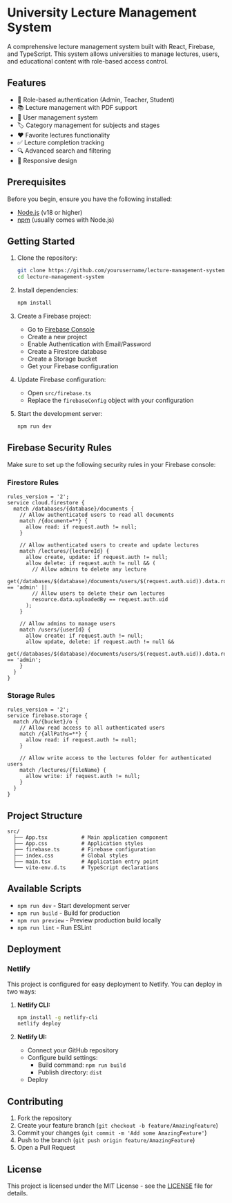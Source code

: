 # University Lecture Management System

A comprehensive lecture management system built with React, Firebase, and TypeScript. This system allows universities to manage lectures, users, and educational content with role-based access control.

## Features

- 🔐 Role-based authentication (Admin, Teacher, Student)
- 📚 Lecture management with PDF support
- 👥 User management system
- 🏷️ Category management for subjects and stages
- ❤️ Favorite lectures functionality
- ✅ Lecture completion tracking
- 🔍 Advanced search and filtering
- 📱 Responsive design

## Prerequisites

Before you begin, ensure you have the following installed:
- [Node.js](https://nodejs.org/) (v18 or higher)
- [npm](https://www.npmjs.com/) (usually comes with Node.js)

## Getting Started

1. Clone the repository:
   ```bash
   git clone https://github.com/yourusername/lecture-management-system.git
   cd lecture-management-system
   ```

2. Install dependencies:
   ```bash
   npm install
   ```

3. Create a Firebase project:
   - Go to [Firebase Console](https://console.firebase.google.com/)
   - Create a new project
   - Enable Authentication with Email/Password
   - Create a Firestore database
   - Create a Storage bucket
   - Get your Firebase configuration

4. Update Firebase configuration:
   - Open `src/firebase.ts`
   - Replace the `firebaseConfig` object with your configuration

5. Start the development server:
   ```bash
   npm run dev
   ```

## Firebase Security Rules

Make sure to set up the following security rules in your Firebase console:

### Firestore Rules
```
rules_version = '2';
service cloud.firestore {
  match /databases/{database}/documents {
    // Allow authenticated users to read all documents
    match /{document=**} {
      allow read: if request.auth != null;
    }
    
    // Allow authenticated users to create and update lectures
    match /lectures/{lectureId} {
      allow create, update: if request.auth != null;
      allow delete: if request.auth != null && (
        // Allow admins to delete any lecture
        get(/databases/$(database)/documents/users/$(request.auth.uid)).data.role == 'admin' ||
        // Allow users to delete their own lectures
        resource.data.uploadedBy == request.auth.uid
      );
    }
    
    // Allow admins to manage users
    match /users/{userId} {
      allow create: if request.auth != null;
      allow update, delete: if request.auth != null && 
        get(/databases/$(database)/documents/users/$(request.auth.uid)).data.role == 'admin';
    }
  }
}
```

### Storage Rules
```
rules_version = '2';
service firebase.storage {
  match /b/{bucket}/o {
    // Allow read access to all authenticated users
    match /{allPaths=**} {
      allow read: if request.auth != null;
    }
    
    // Allow write access to the lectures folder for authenticated users
    match /lectures/{fileName} {
      allow write: if request.auth != null;
    }
  }
}
```

## Project Structure

```
src/
  ├── App.tsx           # Main application component
  ├── App.css           # Application styles
  ├── firebase.ts       # Firebase configuration
  ├── index.css         # Global styles
  ├── main.tsx          # Application entry point
  └── vite-env.d.ts     # TypeScript declarations
```

## Available Scripts

- `npm run dev` - Start development server
- `npm run build` - Build for production
- `npm run preview` - Preview production build locally
- `npm run lint` - Run ESLint

## Deployment

### Netlify

This project is configured for easy deployment to Netlify. You can deploy in two ways:

1. **Netlify CLI:**
   ```bash
   npm install -g netlify-cli
   netlify deploy
   ```

2. **Netlify UI:**
   - Connect your GitHub repository
   - Configure build settings:
     - Build command: `npm run build`
     - Publish directory: `dist`
   - Deploy

## Contributing

1. Fork the repository
2. Create your feature branch (`git checkout -b feature/AmazingFeature`)
3. Commit your changes (`git commit -m 'Add some AmazingFeature'`)
4. Push to the branch (`git push origin feature/AmazingFeature`)
5. Open a Pull Request

## License

This project is licensed under the MIT License - see the [LICENSE](LICENSE) file for details.